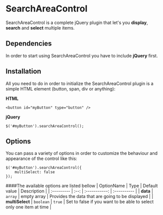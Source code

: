 
SearchAreaControl
=================
SearchAreaControl is a complete jQuery plugin that let's you **display**, **search** and **select** multiple items.

Dependencies
------------
In order to start using SearchAreaControl you have to include **jQuery** first.

Installation
------------
All you need to do in order to initialize the SearchAreaControl plugin is a simple HTML element (button, span, div or anything):

**HTML**

    <button id="myButton" type="button" />

**jQuery**

    $('#myButton').searchAreaControl();

Options
-------
You can pass a variety of options in order to customize the behaviour and appearance of the control like this:

    $('#myButton').searchAreaControl({
		multiSelect: false
    });

####The available options are listed bellow
| OptionName | Type | Default value | Description |
| :--------- | :--: | :-----------: | :---------- |
| **data**   | `array` | empty array | Provides the data that are going to be displayed |
| **multiSelect** | `boolean` | `true` | Set to false if you want to be able to select only one item at time |
